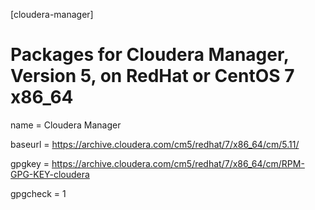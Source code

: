 [cloudera-manager]
# Packages for Cloudera Manager, Version 5, on RedHat or CentOS 7 x86_64 
name = Cloudera Manager

baseurl = https://archive.cloudera.com/cm5/redhat/7/x86_64/cm/5.11/

gpgkey = https://archive.cloudera.com/cm5/redhat/7/x86_64/cm/RPM-GPG-KEY-cloudera

gpgcheck = 1